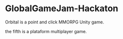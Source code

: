 # GlobalGameJam-Hackaton

Orbital is a point and click MMORPG Unity game.

the fifth is a plataform multiplayer game.
